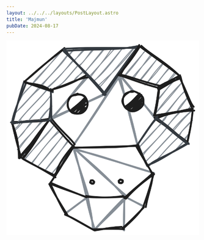 ```yaml
---
layout: ../../../layouts/PostLayout.astro
title: 'Majmun'
pubDate: 2024-08-17
---
```


![Majmun](./_2024.08.17.majmun.svg)
